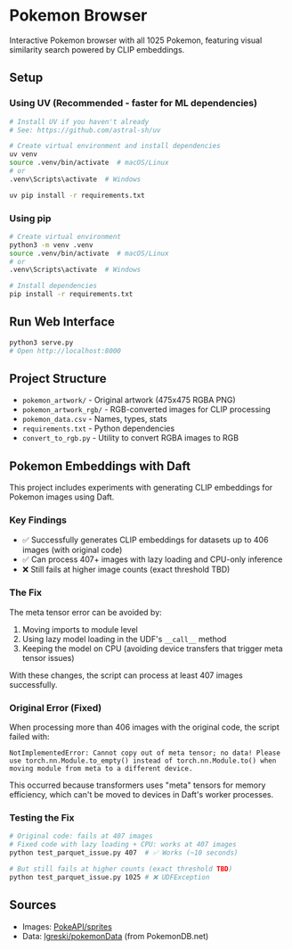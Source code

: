 # Pokemon Browser

Interactive Pokemon browser with all 1025 Pokemon, featuring visual similarity search powered by CLIP embeddings.

## Setup

### Using UV (Recommended - faster for ML dependencies)
```bash
# Install UV if you haven't already
# See: https://github.com/astral-sh/uv

# Create virtual environment and install dependencies
uv venv
source .venv/bin/activate  # macOS/Linux
# or
.venv\Scripts\activate  # Windows

uv pip install -r requirements.txt
```

### Using pip
```bash
# Create virtual environment
python3 -m venv .venv
source .venv/bin/activate  # macOS/Linux
# or
.venv\Scripts\activate  # Windows

# Install dependencies
pip install -r requirements.txt
```

## Run Web Interface
```bash
python3 serve.py
# Open http://localhost:8000
```

## Project Structure
- `pokemon_artwork/` - Original artwork (475x475 RGBA PNG)
- `pokemon_artwork_rgb/` - RGB-converted images for CLIP processing
- `pokemon_data.csv` - Names, types, stats
- `requirements.txt` - Python dependencies
- `convert_to_rgb.py` - Utility to convert RGBA images to RGB

## Pokemon Embeddings with Daft

This project includes experiments with generating CLIP embeddings for Pokemon images using Daft.

### Key Findings
- ✅ Successfully generates CLIP embeddings for datasets up to 406 images (with original code)
- ✅ Can process 407+ images with lazy loading and CPU-only inference
- ❌ Still fails at higher image counts (exact threshold TBD)

### The Fix
The meta tensor error can be avoided by:
1. Moving imports to module level
2. Using lazy model loading in the UDF's `__call__` method
3. Keeping the model on CPU (avoiding device transfers that trigger meta tensor issues)

With these changes, the script can process at least 407 images successfully.

### Original Error (Fixed)
When processing more than 406 images with the original code, the script failed with:
```
NotImplementedError: Cannot copy out of meta tensor; no data! Please use torch.nn.Module.to_empty() instead of torch.nn.Module.to() when moving module from meta to a different device.
```

This occurred because transformers uses "meta" tensors for memory efficiency, which can't be moved to devices in Daft's worker processes.

### Testing the Fix
```bash
# Original code: fails at 407 images
# Fixed code with lazy loading + CPU: works at 407 images
python test_parquet_issue.py 407  # ✅ Works (~10 seconds)

# But still fails at higher counts (exact threshold TBD)
python test_parquet_issue.py 1025 # ❌ UDFException
```


## Sources
- Images: [PokeAPI/sprites](https://github.com/PokeAPI/sprites)
- Data: [lgreski/pokemonData](https://github.com/lgreski/pokemonData) (from PokemonDB.net)